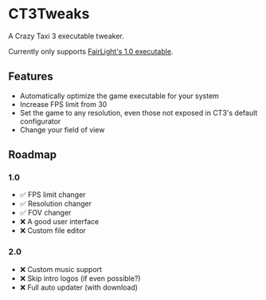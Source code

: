 CT3Tweaks
=========
A Crazy Taxi 3 executable tweaker.

Currently only supports [FairLight's 1.0 executable].

Features
--------
* Automatically optimize the game executable for your system
* Increase FPS limit from 30
* Set the game to any resolution, even those not exposed in CT3's default configurator
* Change your field of view

Roadmap
-------
### 1.0
* ✅ FPS limit changer
* ✅ Resolution changer
* ✅ FOV changer
* ❌ A good user interface
* ❌ Custom file editor
### 2.0
* ❌ Custom music support
* ❌ Skip intro logos (if even possible?)
* ❌ Full auto updater (with download)


[FairLight's 1.0 executable]: https://www.gamecopyworld.com/games/pc_crazy_taxi_3.shtml

